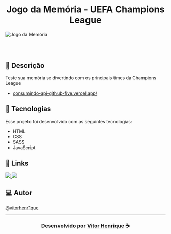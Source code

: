 <h1 align="center">
  Jogo da Memória - UEFA Champions League
</h1>

![Jogo da Memória](https://github.com/vitorhenr1que/champions-league-memory-game/assets/85037374/985c7218-d256-4908-992b-1ba05e50f693)

<br>
<br>

## 📝 Descrição 

Teste sua memória se divertindo com os principais times da Champions League
-  [consumindo-api-github-five.vercel.app/](https://consumindo-api-github-five.vercel.app/)

## 🚀 Tecnologias

Esse projeto foi desenvolvido com as seguintes tecnologias:

- HTML
- CSS
- SASS
- JavaScript

## 🔗 Links

<p align="left">
 
 <a href="https://www.linkedin.com/in/vitor-henrique-130b46159/" alt="Linkedin">
  <img src="https://img.shields.io/badge/-Linkedin-0A66C2?style=for-the-badge&logo=Linkedin&logoColor=FFFFFF&link=https://www.linkedin.com/in/vitor-henrique-130b46159/"/> 
 </a>

  <a href="#" alt="Portfolio">
  <img src="https://img.shields.io/badge/my_portfolio-000?style=for-the-badge&logo=ko-fi&logoColor=white&link="/>
 </a>

 </p>
 
## 💻 Autor<br>
[@vitorhenr1que](https://github.com/vitorhenr1que)

-----

  <h3 align="center"> Desenvolvido por <a href="https://www.linkedin.com/in/vitor-henrique-130b46159/">Vitor Henrique</a> ☕</h3>
